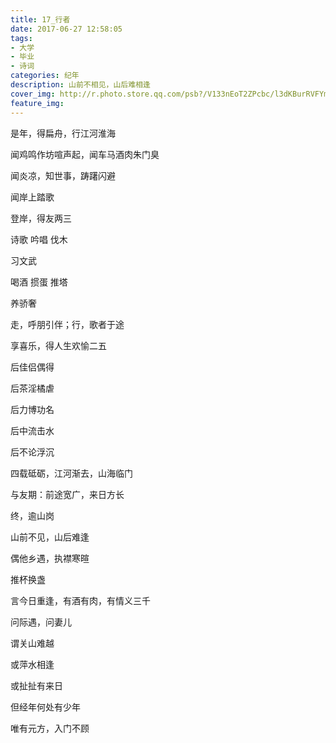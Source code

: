 ```yaml
---
title: 17_行者
date: 2017-06-27 12:58:05
tags:
- 大学
- 毕业
- 诗词
categories: 纪年
description: 山前不相见，山后难相逢
cover_img: http://r.photo.store.qq.com/psb?/V133nEoT2ZPcbc/l3dKBurRVFYmXSa9D.N2yPM6SR18TXR4LougF34nQQs!/r/dHABAAAAAAAA
feature_img: 
---
```




是年，得扁舟，行江河淮海

闻鸡鸣作坊喧声起，闻车马酒肉朱门臭

闻炎凉，知世事，踌躇闪避

闻岸上踏歌

登岸，得友两三

诗歌 吟唱 伐木

习文武

喝酒 掼蛋 推塔

养骄奢

走，呼朋引伴；行，歌者于途

享喜乐，得人生欢愉二五




后佳侣偶得

后茶淫橘虐

后力博功名

后中流击水

后不论浮沉


四载砥砺，江河渐去，山海临门

与友期：前途宽广，来日方长

终，逾山岗

山前不见，山后难逢



偶他乡遇，执襟寒暄

推杯换盏

言今日重逢，有酒有肉，有情义三千

问际遇，问妻儿

谓关山难越


或萍水相逢

或扯扯有来日

但经年何处有少年

唯有元方，入门不顾